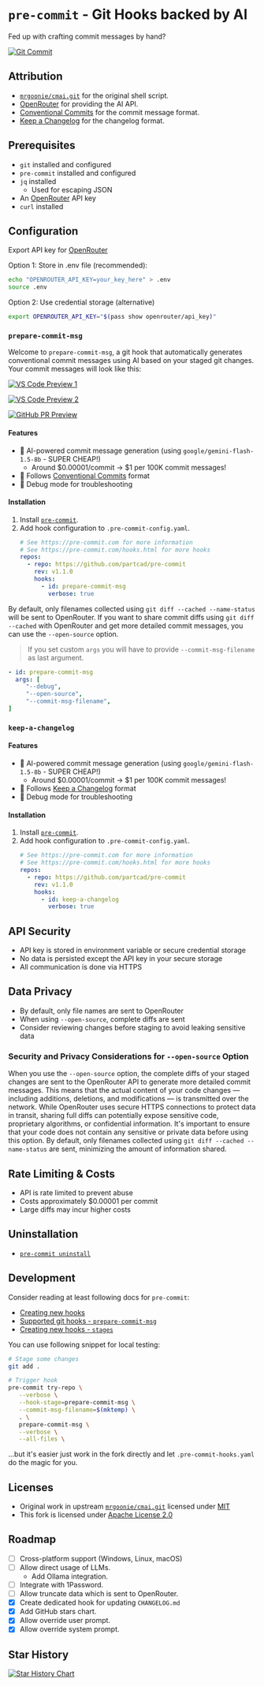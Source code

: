 # `pre-commit` - Git Hooks backed by AI

Fed up with crafting commit messages by hand?

[![Git Commit](https://imgs.xkcd.com/comics/git_commit.png)](https://xkcd.com/1296/)

## Attribution

- [`mrgoonie/cmai.git`](https://github.com/mrgoonie/cmai) for the original shell script.
- [OpenRouter](https://openrouter.ai/) for providing the AI API.
- [Conventional Commits](https://www.conventionalcommits.org/) for the commit message format.
- [Keep a Changelog](https://keepachangelog.com/en/1.1.0/) for the changelog format.

## Prerequisites

- `git` installed and configured
- `pre-commit` installed and configured
- `jq` installed
  - Used for escaping JSON
- An [OpenRouter](https://openrouter.ai/) API key
- `curl` installed

## Configuration

Export API key for [OpenRouter](https://openrouter.ai/)

Option 1: Store in .env file (recommended):

```bash
echo "OPENROUTER_API_KEY=your_key_here" > .env
source .env
```

Option 2: Use credential storage (alternative)

```bash
export OPENROUTER_API_KEY="$(pass show openrouter/api_key)"
```

### `prepare-commit-msg`

Welcome to `prepare-commit-msg`, a git hook that automatically generates conventional commit messages using AI based on
your staged git changes. Your commit messages will look like this:

[![VS Code Preview 1](./images/vs-code-1.png)](./images/vs-code-1.png)

[![VS Code Preview 2](./images/vs-code-2.png)](./images/vs-code-2.png)

[![GitHub PR Preview](./images/gh-pr.png)](./images/gh-pr.png)

#### Features

- 🤖 AI-powered commit message generation (using `google/gemini-flash-1.5-8b` - SUPER CHEAP!)
  - Around $0.00001/commit -> $1 per 100K commit messages!
- 📝 Follows [Conventional Commits](https://www.conventionalcommits.org/) format
- 🐛 Debug mode for troubleshooting

#### Installation

1. Install [`pre-commit`](https://pre-commit.com/#install).
2. Add hook configuration to `.pre-commit-config.yaml`.
   ```yaml
   # See https://pre-commit.com for more information
   # See https://pre-commit.com/hooks.html for more hooks
   repos:
     - repo: https://github.com/partcad/pre-commit
       rev: v1.1.0
       hooks:
         - id: prepare-commit-msg
           verbose: true
   ```

By default, only filenames collected using `git diff --cached --name-status` will be sent to OpenRouter. If you want to
share commit diffs using `git diff --cached` with OpenRouter and get more detailed commit messages, you can use the
`--open-source` option.

> If you set custom `args` you will have to provide `--commit-msg-filename` as last argument.

```yaml
- id: prepare-commit-msg
  args: [
     "--debug",
     "--open-source",
     "--commit-msg-filename",
]
```

### `keep-a-changelog`

#### Features

- 🤖 AI-powered commit message generation (using `google/gemini-flash-1.5-8b` - SUPER CHEAP!)
  - Around $0.00001/commit -> $1 per 100K commit messages!
- 📝 Follows [Keep a Changelog](https://keepachangelog.com/) format
- 🐛 Debug mode for troubleshooting

#### Installation

1. Install [`pre-commit`](https://pre-commit.com/#install).
2. Add hook configuration to `.pre-commit-config.yaml`.
   ```yaml
   # See https://pre-commit.com for more information
   # See https://pre-commit.com/hooks.html for more hooks
   repos:
     - repo: https://github.com/partcad/pre-commit
       rev: v1.1.0
       hooks:
         - id: keep-a-changelog
           verbose: true
   ```

## API Security

- API key is stored in environment variable or secure credential storage
- No data is persisted except the API key in your secure storage
- All communication is done via HTTPS

## Data Privacy

- By default, only file names are sent to OpenRouter
- When using `--open-source`, complete diffs are sent
- Consider reviewing changes before staging to avoid leaking sensitive data

### Security and Privacy Considerations for `--open-source` Option

When you use the `--open-source` option, the complete diffs of your staged changes are sent to the OpenRouter API to
generate more detailed commit messages. This means that the actual content of your code changes — including additions,
deletions, and modifications — is transmitted over the network. While OpenRouter uses secure HTTPS connections to
protect data in transit, sharing full diffs can potentially expose sensitive code, proprietary algorithms, or
confidential information. It's important to ensure that your code does not contain any sensitive or private data before
using this option. By default, only filenames collected using `git diff --cached --name-status` are sent, minimizing the
amount of information shared.

## Rate Limiting & Costs

- API is rate limited to prevent abuse
- Costs approximately $0.00001 per commit
- Large diffs may incur higher costs

## Uninstallation

- [`pre-commit uninstall`](https://pre-commit.com/#pre-commit-uninstall)

## Development

Consider reading at least following docs for `pre-commit`:

- [Creating new hooks](https://pre-commit.com/#new-hooks)
- [Supported git hooks - `prepare-commit-msg`](https://pre-commit.com/#prepare-commit-msg)
- [Creating new hooks - `stages`](https://pre-commit.com/#hooks-stages)

You can use following snippet for local testing:

```bash
# Stage some changes
git add .

# Trigger hook
pre-commit try-repo \
   --verbose \
   --hook-stage=prepare-commit-msg \
   --commit-msg-filename=$(mktemp) \
   . \
   prepare-commit-msg \
   --verbose \
   --all-files \
```

...but it's easier just work in the fork directly and let `.pre-commit-hooks.yaml` do the magic for you.

## Licenses

- Original work in upstream [`mrgoonie/cmai.git`] licensed under [MIT]
- This fork is licensed under [Apache License 2.0]

## Roadmap

- [ ] Cross-platform support (Windows, Linux, macOS)
- [ ] Allow direct usage of LLMs.
  - Add Ollama integration.
- [ ] Integrate with 1Password.
- [ ] Allow truncate data which is sent to OpenRouter.
- [x] Create dedicated hook for updating `CHANGELOG.md`
- [x] Add GitHub stars chart.
- [x] Allow override user prompt.
- [x] Allow override system prompt.

## Star History

[![Star History Chart](https://api.star-history.com/svg?repos=partcad/prepare-commit-msg&type=Date)](https://star-history.com/#partcad/prepare-commit-msg&Date)

[Apache License 2.0]: https://github.com/partcad/pre-commit/blob/main/.github/LICENSE
[`mrgoonie/cmai.git`]: https://github.com/mrgoonie/cmai
[MIT]: https://github.com/mrgoonie/cmai/tree/3398ab52778b999fa170a734411be6d69c4f1697?tab=readme-ov-file#license
